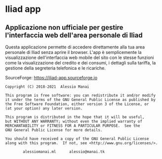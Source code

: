 # Iliad app  #
## Applicazione non ufficiale per gestire l'interfaccia web dell'area personale di Iliad

Questa applicazione permette di accedere direttamente alla tua area personale di Iliad senza aprire il browser. L'app è semplicemente la visualizzazione dell'interfaccia web mobile del sito con le stesse funzioni come la visualizzazione del credito e dei consumi, i dettagli sulla tariffa, la gestione della segreteria telefonica e le ricariche. 

SourceForge: https://iliad-app.sourceforge.io

	Copyright (C) 2018-2021  Alessio Manai

 	This program is free software: you can redistribute it and/or modify
 	it under the terms of the GNU General Public License as published by
 	the Free Software Foundation, either version 3 of the License, or
 	(at your option) any later version.
	
 	This program is distributed in the hope that it will be useful,
	but WITHOUT ANY WARRANTY; without even the implied warranty of
	MERCHANTABILITY or FITNESS FOR A PARTICULAR PURPOSE.  See the
 	GNU General Public License for more details.
	
	You should have received a copy of the GNU General Public License
	along with this program.  If not, see <http://www.gnu.org/licenses/>.

 			alessiomanai.ml      alessio@manai.tk

